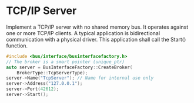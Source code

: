 # TCP/IP Server
Implement a TCP/IP server with no shared memory bus. 
It operates against one or more TCP/IP clients. 
A typical application is bidirectional communication with a physical driver.
This application shall call the Start() function.

``` C++
#include <bus/interface/businterfacefactory.h>
// The broker is a smart pointer (unique_ptr)
auto server = BusInterfaceFactory::CreateBroker(
    BrokerType::TcpServerType);
server->Name("TcpServer"); // Name for internal use only
server->Address("127.0.0.1");
server->Port(42612);
server->Start();    
```
